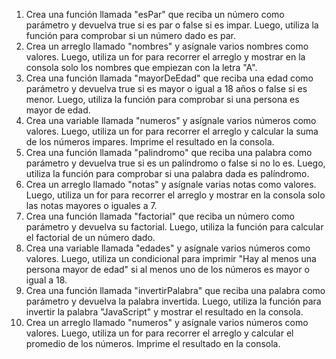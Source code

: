 1. Crea una función llamada "esPar" que reciba un número como parámetro y devuelva true si es par o false si es impar. Luego, utiliza la función para comprobar si un número dado es par.
2. Crea un arreglo llamado "nombres" y asígnale varios nombres como valores. Luego, utiliza un for para recorrer el arreglo y mostrar en la consola solo los nombres que empiezan con la letra "A".
3. Crea una función llamada "mayorDeEdad" que reciba una edad como parámetro y devuelva true si es mayor o igual a 18 años o false si es menor. Luego, utiliza la función para comprobar si una persona es mayor de edad.
4. Crea una variable llamada "numeros" y asígnale varios números como valores. Luego, utiliza un for para recorrer el arreglo y calcular la suma de los números impares. Imprime el resultado en la consola.
5. Crea una función llamada "palindromo" que reciba una palabra como parámetro y devuelva true si es un palíndromo o false si no lo es. Luego, utiliza la función para comprobar si una palabra dada es palíndromo.
6. Crea un arreglo llamado "notas" y asígnale varias notas como valores. Luego, utiliza un for para recorrer el arreglo y mostrar en la consola solo las notas mayores o iguales a 7.
7. Crea una función llamada "factorial" que reciba un número como parámetro y devuelva su factorial. Luego, utiliza la función para calcular el factorial de un número dado.
8. Crea una variable llamada "edades" y asígnale varios números como valores. Luego, utiliza un condicional para imprimir "Hay al menos una persona mayor de edad" si al menos uno de los números es mayor o igual a 18.
9. Crea una función llamada "invertirPalabra" que reciba una palabra como parámetro y devuelva la palabra invertida. Luego, utiliza la función para invertir la palabra "JavaScript" y mostrar el resultado en la consola.
10. Crea un arreglo llamado "numeros" y asígnale varios números como valores. Luego, utiliza un for para recorrer el arreglo y calcular el promedio de los números. Imprime el resultado en la consola.